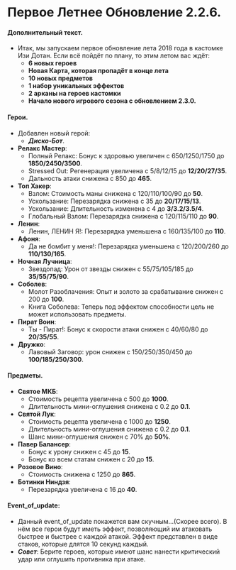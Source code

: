 
# Первое Летнее Обновление 2.2.6.
   #### Дополнительный текст.
  * Итак, мы запускаем первое обновление лета 2018 года в кастомке Изи Дотан. Если всё пойдёт по плану, то этим летом вас ждёт:
      * **6 новых героев**
      * **Новая Карта, которая пропадёт в конце лета**
     * **10 новых предметов**
      * **1 набор уникальных эффектов**
      * **2 арканы на героев кастомки**
      * **Начало нового игрового сезона с обновлением 2.3.0.**
  #### Герои.
  * Добавлен новый герой:
    * ***Диско-Бот***.
  * **Релакс Мастер**:
    * Полный Релакс: Бонус к здоровью увеличен с 650/1250/1750 до **1850/2450/3500**.
    * Stressed Out: Регенерация увеличена с 5/8/12/15 до **12/20/27/35**.
    * Дальность атаки снижена с 850 до **465**.
  * **Топ Хакер**:
    * Взлом: Стоимость маны снижена с 120/110/100/90 до **50**.
    * Ускользание: Перезарядка снижена с 35 до **20/17/15/13**.
    * Ускользание: Длительность изменена с 4 до **3/3.2/3.5/4**.
    * Глобальный Взлом: Перезарядка снижена с 120/115/110 до **90**.
  * **Ленин**:
    * Ленин, ЛЕНИН Я!: Перезарядка уменьшена с 160/135/100 до **110**.
  * **Афоня**:
    * Да не бомбит у меня!: Перезарядка уменьшена с 120/200/260 до **110/130/165**.
  * **Ночная Лучница**:
    * Звездопад: Урон от звезды снижен с 55/75/105/185 до **35/55/75/90**.
  * **Соболев**:
    * Молот Разоблачения: Опыт и золото за срабатывание снижен с 200 до **100**.
    * Книга Соболева: Теперь под эффектом способности цель не может использовать предметы.
  * **Пират Воин**:
    * Ты - Пират!: Бонус к скорости атаки снижен с 40/60/80 до **20/35/55**.
  * **Дружко**:
    * Лавовый Заговор: урон снижен с 150/250/350/450 до **100/185/250/300**.
  #### Предметы.
  * **Святое МКБ**:
    * Стоимость рецепта увеличена с 500 до **1000**.
    * Длительность мини-оглушения снижена с 0.2 до **0.1**.
  * **Святой Лук**:
    * Стоимость рецепта увеличена с 1000 до **1250**.
    * Длительность мини-оглушения снижена с 0.2 до **0.1**.
    * Шанс мини-оглушения снижен с 70% до **50%**.
 * **Павер Балансер**:
    * Бонус к урону снижен с 45 до **15**.
    * Бонус ко всем статам снижен с 20 до **15**.
 * **Розовое Вино**:
    * Стоимость снижена с 1250 до **865**.
 * **Ботинки Ниндзя**:
    * Перезарядка увеличена с 16 до **40**.
 #### Event_of_update:
   * Данный event_of_update покажется вам скучным...(Скорее всего). В нём все герои будут иметь эффект, позволяющий им атаковать быстрее и быстрее с каждой атакой. Эффект представлен в виде стаков, которые длятся 10 секунд каждый.
   * ***Совет***: Берите героев, которые имеют шанс нанести критический удар или оглушить противника при атаке.
   
